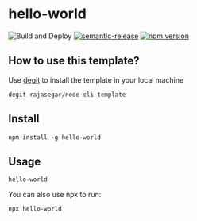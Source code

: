 # hello-world

![Build and Deploy](https://github.com/rajasegar/node-cli-template/workflows/Build%20and%20Deploy/badge.svg)
[![semantic-release](https://img.shields.io/badge/%20%20%F0%9F%93%A6%F0%9F%9A%80-semantic--release-e10079.svg)](https://github.com/semantic-release/semantic-release)
[![npm version](http://img.shields.io/npm/v/node-cli-template.svg?style=flat)](https://npmjs.org/package/node-cli-template "View this project on npm")
<A description about your CLI>

## How to use this template?
Use [degit](https://github.com/Rich-Harris/degit) to install the template in your local machine
```
degit rajasegar/node-cli-template
```

## Install
```
npm install -g hello-world
```

## Usage
```
hello-world
```

You can also use npx to run:
```
npx hello-world
```

